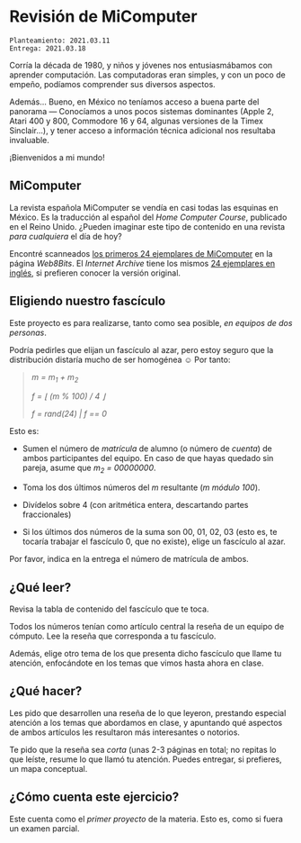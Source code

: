 # Revisión de MiComputer

	Planteamiento: 2021.03.11
    Entrega: 2021.03.18

Corría la década de 1980, y niños y jóvenes nos entusiasmábamos con
aprender computación. Las computadoras eran simples, y con un poco de
empeño, podíamos comprender sus diversos aspectos.

Además... Bueno, en México no teníamos acceso a buena parte del
panorama — Conocíamos a unos pocos sistemas dominantes (Apple 2, Atari
400 y 800, Commodore 16 y 64, algunas versiones de la Timex
Sinclair...), y tener acceso a información técnica adicional nos
resultaba invaluable.

¡Bienvenidos a mi mundo!

## MiComputer

La revista española MiComputer se vendía en casi todas las esquinas en
México. Es la traducción al español del *Home Computer Course*,
publicado en el Reino Unido. ¿Pueden imaginar este tipo de contenido
en una revista _para cualquiera_ el día de hoy?

Encontré scanneados
[los primeros 24 ejemplares de MiComputer](http://web8bits.com/Coleccion/Libros/Espanhol/MiComputer/MiComputer.html)
en la página _Web8Bits_. El _Internet Archive_ tiene los mismos
[24 ejemplares en inglés](https://archive.org/details/The_Home_Computer_Course),
si prefieren conocer la versión original.

## Eligiendo nuestro fascículo

Este proyecto es para realizarse, tanto como sea posible, *en equipos
de dos personas*.

Podría pedirles que elijan un fascículo al azar, pero estoy seguro que
la distribución distaría mucho de ser homogénea ☺ Por tanto:

<blockquote>
  <em>m = m<sub>1</sub> + m<sub>2</sub></em>

  <em>f = &lfloor; (m % 100) / 4 &rfloor;</em>

  <em>f = rand(24) | f == 0</em>
</blockquote>

Esto es:

- Sumen el número de *matrícula* de alumno (o número de *cuenta*) de
  ambos participantes del equipo. En caso de que hayas quedado sin
  pareja, asume que *m<sub>2</sub> = 00000000*.

- Toma los dos últimos números del *m* resultante (*m módulo 100*).

- Divídelos sobre 4 (con aritmética entera, descartando partes
  fraccionales)

- Si los últimos dos números de la suma son 00, 01, 02, 03 (esto es,
  te tocaría trabajar el fascículo 0, que no existe), elige un
  fascículo al azar.

Por favor, indica en la entrega el número de matrícula de ambos.

## ¿Qué leer?

Revisa la tabla de contenido del fascículo que te toca.

Todos los números tenían como artículo central la reseña de un equipo
de cómputo. Lee la reseña que corresponda a tu fascículo.

Además, elige otro tema de los que presenta dicho fascículo que llame
tu atención, enfocándote en los temas que vimos hasta ahora en clase.

## ¿Qué hacer?

Les pido que desarrollen una reseña de lo que leyeron, prestando
especial atención a los temas que abordamos en clase, y apuntando qué
aspectos de ambos artículos les resultaron más interesantes o
notorios.

Te pido que la reseña sea *corta* (unas 2-3 páginas en total; no
repitas lo que leíste, resume lo que llamó tu atención. Puedes
entregar, si prefieres, un mapa conceptual.

## ¿Cómo cuenta este ejercicio?

Este cuenta como el *primer proyecto* de la materia. Esto es, como si
fuera un examen parcial.

<!-- ## Calificaciones y comentarios -->

<!-- Conforme vaya calificando, [los iré publicando aquí](./calificaciones.org). -->

